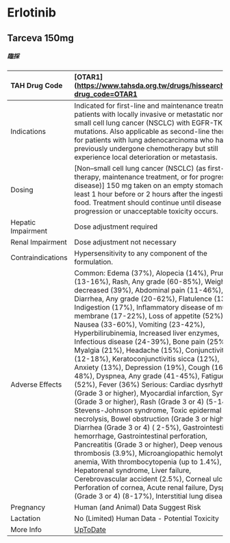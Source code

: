 # Erlotinib

## Tarceva 150mg

##### 臨採

| TAH Drug Code      | [OTAR1](https://www.tahsda.org.tw/drugs/hissearch.php?drug_code=OTAR1                                                                                                                                                                                                                                                                                                                                                                                                                                                                                                                                                                                                                                                                                                                                                                                                                                                                                                                                                                                                                                                                                                                                                                                                            |
|:-------------------|:---------------------------------------------------------------------------------------------------------------------------------------------------------------------------------------------------------------------------------------------------------------------------------------------------------------------------------------------------------------------------------------------------------------------------------------------------------------------------------------------------------------------------------------------------------------------------------------------------------------------------------------------------------------------------------------------------------------------------------------------------------------------------------------------------------------------------------------------------------------------------------------------------------------------------------------------------------------------------------------------------------------------------------------------------------------------------------------------------------------------------------------------------------------------------------------------------------------------------------------------------------------------------------|
| Indications        | Indicated for first-line and maintenance treatment in patients with locally invasive or metastatic non-small cell lung cancer (NSCLC) with EGFR-TK mutations. Also applicable as second-line therapy for patients with lung adenocarcinoma who have previously undergone chemotherapy but still experience local deterioration or metastasis.                                                                                                                                                                                                                                                                                                                                                                                                                                                                                                                                                                                                                                                                                                                                                                                                                                                                                                                                    |
| Dosing             | [Non–small cell lung cancer (NSCLC) (as first-line therapy, maintenance treatment, or for progressive disease)] 150 mg taken on an empty stomach at least 1 hour before or 2 hours after the ingestion of food. Treatment should continue until disease progression or unacceptable toxicity occurs.                                                                                                                                                                                                                                                                                                                                                                                                                                                                                                                                                                                                                                                                                                                                                                                                                                                                                                                                                                             |
| Hepatic Impairment | Dose adjustment required                                                                                                                                                                                                                                                                                                                                                                                                                                                                                                                                                                                                                                                                                                                                                                                                                                                                                                                                                                                                                                                                                                                                                                                                                                                         |
| Renal Impairment   | Dose adjustment not necessary                                                                                                                                                                                                                                                                                                                                                                                                                                                                                                                                                                                                                                                                                                                                                                                                                                                                                                                                                                                                                                                                                                                                                                                                                                                    |
| Contraindications  | Hypersensitivity to any component of the formulation.                                                                                                                                                                                                                                                                                                                                                                                                                                                                                                                                                                                                                                                                                                                                                                                                                                                                                                                                                                                                                                                                                                                                                                                                                            |
| Adverse Effects    | Common: Edema (37%), Alopecia (14%), Pruritus (13-16%), Rash, Any grade (60-85%), Weight decreased (39%), Abdominal pain (11-46%), Diarrhea, Any grade (20-62%), Flatulence (13%), Indigestion (17%), Inflammatory disease of mucous membrane (17-22%), Loss of appetite (52%), Nausea (33-60%), Vomiting (23-42%), Hyperbilirubinemia, Increased liver enzymes, Infectious disease (24-39%), Bone pain (25%), Myalgia (21%), Headache (15%), Conjunctivitis (12-18%), Keratoconjunctivitis sicca (12%), Anxiety (13%), Depression (19%), Cough (16-48%), Dyspnea, Any grade (41-45%), Fatigue (52%), Fever (36%) Serious: Cardiac dysrhythmia (Grade 3 or higher), Myocardial infarction, Syncope (Grade 3 or higher), Rash (Grade 3 or 4) (5-14%), Stevens-Johnson syndrome, Toxic epidermal necrolysis, Bowel obstruction (Grade 3 or higher), Diarrhea (Grade 3 or 4) ( 2-5%), Gastrointestinal hemorrhage, Gastrointestinal perforation, Pancreatitis (Grade 3 or higher), Deep venous thrombosis (3.9%), Microangiopathic hemolytic anemia, With thrombocytopenia (up to 1.4%), Hepatorenal syndrome, Liver failure, Cerebrovascular accident (2.5%), Corneal ulcer, Perforation of cornea, Acute renal failure, Dyspnea (Grade 3 or 4) (8-17%), Interstitial lung disease |
| Pregnancy          | Human (and Animal) Data Suggest Risk                                                                                                                                                                                                                                                                                                                                                                                                                                                                                                                                                                                                                                                                                                                                                                                                                                                                                                                                                                                                                                                                                                                                                                                                                                             |
| Lactation          | No (Limited) Human Data - Potential Toxicity                                                                                                                                                                                                                                                                                                                                                                                                                                                                                                                                                                                                                                                                                                                                                                                                                                                                                                                                                                                                                                                                                                                                                                                                                                     |
| More Info          | [UpToDate](https://www.uptodate.com/contents/erlotinib-drug-information)                                                                                                                                                                                                                                                                                                                                                                                                                                                                                                                                                                                                                                                                                                                                                                                                                                                                                                                                                                                                                                                                                                                                                                                                         |

